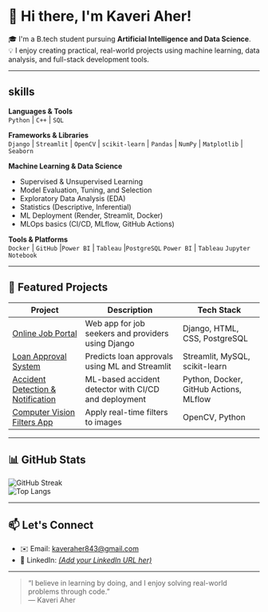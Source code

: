 # 👋 Hi there, I'm Kaveri Aher!

🎓 I'm a B.tech student pursuing **Artificial Intelligence and Data Science**.  
💡 I enjoy creating practical, real-world projects using machine learning, data analysis, and full-stack development tools.

---

## skills 

**Languages & Tools**  
`Python` | `C++` | `SQL`

**Frameworks & Libraries**  
`Django` | `Streamlit` | `OpenCV` | `scikit-learn` | `Pandas` | `NumPy` | `Matplotlib` | `Seaborn`

**Machine Learning & Data Science**  
- Supervised & Unsupervised Learning  
- Model Evaluation, Tuning, and Selection  
- Exploratory Data Analysis (EDA)  
- Statistics (Descriptive, Inferential)  
- ML Deployment (Render, Streamlit, Docker)  
- MLOps basics (CI/CD, MLflow, GitHub Actions)

**Tools & Platforms**  
`Docker` | `GitHub` |`Power BI` | `Tableau` |`PostgreSQL` 
`Power BI` | `Tableau` `Jupyter Notebook`

---

## 🚀 Featured Projects

| Project | Description | Tech Stack |
|--------|-------------|------------|
| [Online Job Portal](https://github.com/KaAher/online-job-portal) | Web app for job seekers and providers using Django | Django, HTML, CSS, PostgreSQL |
| [Loan Approval System](https://github.com/KaAher/loan-approval-streamlit) | Predicts loan approvals using ML and Streamlit | Streamlit, MySQL, scikit-learn |
| [Accident Detection & Notification](https://github.com/KaAher/mlops2) | ML-based accident detector with CI/CD and deployment | Python, Docker, GitHub Actions, MLflow |
| [Computer Vision Filters App](https://github.com/KaAher/image-filter-cv) | Apply real-time filters to images | OpenCV, Python |

---

## 📊 GitHub Stats

![GitHub Streak](https://github-readme-streak-stats.herokuapp.com/?user=KaAher&theme=default)  
![Top Langs](https://github-readme-stats.vercel.app/api/top-langs/?username=KaAher&layout=compact)

---

## 📫 Let's Connect

- ✉️ Email: [kaveraher843@gmail.com](mailto:kaveraher843@gmail.com)  
- 💼 LinkedIn: *[(Add your LinkedIn URL her)](https://github.com/KaAher?tab=repositories)*  


---

> “I believe in learning by doing, and I enjoy solving real-world problems through code.”  
> — Kaveri Aher
